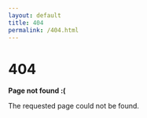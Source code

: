 ```yaml
---
layout: default
title: 404
permalink: /404.html
---
```


# 404

**Page not found :(**

The requested page could not be found.

